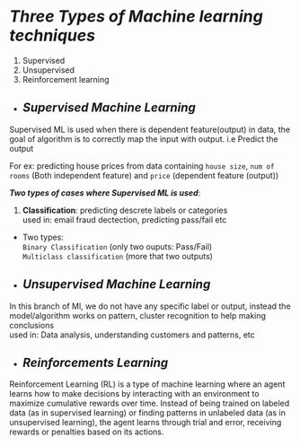 # ___Three Types of Machine learning techniques___
1. Supervised
2. Unsupervised
3. Reinforcement learning

- ##  _Supervised Machine Learning_
Supervised ML is used when there is dependent feature(output) in data, the goal of algorithm is to correctly map the input with output.  i.e Predict the output

For ex: predicting house prices from data containing `house size`, `num of rooms` (Both independent feature) and `price` (dependent feature (output))

___Two types of cases where Supervised ML is used___:
1. __Classification__: predicting descrete labels or categories  
used in: email fraud dectection, predicting pass/fail etc  
- Two types:   
`Binary Classification` (only two ouputs: Pass/Fail)  
`Multiclass classification` (more that two outputs)



- ## _Unsupervised Machine Learning_
In this branch of Ml, we do not have any specific label or output, instead the model/algorithm works on pattern, cluster recognition to help making conclusions  
used in: Data analysis, understanding customers and patterns, etc


- ## _Reinforcements Learning_
Reinforcement Learning (RL) is a type of machine learning where an agent learns how to make decisions by interacting with an environment to maximize cumulative rewards over time. Instead of being trained on labeled data (as in supervised learning) or finding patterns in unlabeled data (as in unsupervised learning), the agent learns through trial and error, receiving rewards or penalties based on its actions.

